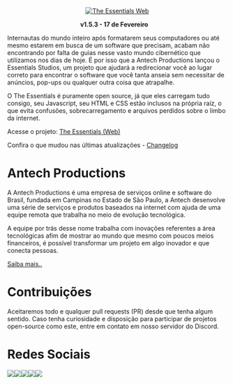<div align="center">
  <a href="https://yagasakii.github.io/webessentials/" target="_blank"><img src="https://4.bp.blogspot.com/-DWRIme7SRQ8/Wkxkz-IgPgI/AAAAAAAAH00/qDonMLTD59QCCudb48IeNUkOAV2qgw2SgCLcBGAs/s1600/Logo%2B%2528Website%2529%2B-%2BStudios%2BVersion.png" alt="The Essentials Web"/></a><br>
  
<b>v1.5.3 - 17 de Fevereiro</b> <img src="http://www.clker.com/cliparts/N/G/g/v/d/N/glossy-red-icon-button-md.png" width="10px">
</div>

Internautas do mundo inteiro após formatarem seus computadores ou até mesmo estarem em busca de um software que precisam, acabam não encontrando por falta de guias nesse vasto mundo cibernético que utilizamos nos dias de hoje. É por isso que a Antech Productions lançou o Essentials Studios, um projeto que ajudará a redirecionar você ao lugar correto para encontrar o software que você tanta anseia sem necessitar de anúncios, pop-ups ou qualquer outra coisa que atrapalhe.

O The Essentials é puramente open source, já que eles carregam tudo consigo, seu Javascript, seu HTML e CSS estão inclusos na própria raíz, o que evita confusões, sobrecarregamento e arquivos perdidos sobre o limbo da internet.

Acesse o projeto: <a href="https://yagasakii.github.io/webessentials/" target="_blank">The Essentials (Web)</a>

Confira o que mudou nas últimas atualizações - <a href="https://github.com/Yagasakii/Essentials/blob/master/Changelog.md">Changelog</a>

# Antech Productions
A Antech Productions é uma empresa de serviços online e software do Brasil, fundada em Campinas no Estado de São Paulo, a Antech desenvolve uma série de serviços e produtos baseados na internet com ajuda de uma equipe remota que trabalha no meio de evolução tecnológica.

A equipe por trás desse nome trabalha com inovações referentes a área tecnológicas afim de mostrar ao mundo que mesmo com poucos meios financeiros, é possível transformar um projeto em algo inovador e que conecta pessoas.

<a href="http://antechproductions.blogspot.com.br/2016/05/os-projetos-onih-entertainment.html">Saiba mais..</a>

# Contribuições
Aceitaremos todo e qualquer pull requests (PR) desde que tenha algum sentido. Caso tenha curiosidade e disposição para participar de projetos open-source como este, entre em contato em nosso servidor do Discord.

# Redes Sociais
<a href="http://www.facebook.com/AntechProductions" target="_blank"><img src="https://cdn3.iconfinder.com/data/icons/free-social-icons/67/facebook_circle_color-32.png"></a><a href="http://www.twitter.com/AntechProd" target="_blank"><img src="https://cdn0.iconfinder.com/data/icons/flat-social-media-icons-set-round-style-1/550/twitter_2-32.png"></a><a href="http://www.antechproductions.blogspot.com" target="_blank"><img src="https://cdn0.iconfinder.com/data/icons/flat-social-media-icons-set-round-style-1/550/blogger-32.png"></a><a href="https://github.com/Yagasakii/webessentials" target="_blank"><img src="https://cdn3.iconfinder.com/data/icons/free-social-icons/67/github_circle_black-32.png"></a><a href="http://www.discord.gg/3wr5zTU" target="_blank"><img src="https://cdn0.iconfinder.com/data/icons/free-social-media-set/24/discord-32.png"></a>
